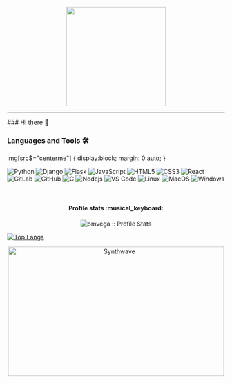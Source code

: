 <p align="center">
  <img src="https://miro.medium.com/max/2048/1*OohqW5DGh9CQS4hLY5FXzA.png" height="230"/>
</p>
<hr>
### Hi there 👋

### Languages and Tools 🛠 
img[src$="centerme"] {
  display:block;
  margin: 0 auto;
}

![Python](http://img.shields.io/badge/-Python-3776AB?style=flat-square&logo=python&logoColor=ffffff?centerme)
![Django](https://img.shields.io/badge/-Django-0C3C26?style=flat-square&logo=django&logoColor=ffffff)
![Flask](https://img.shields.io/badge/-Flask-000000?style=flat-square&logo=flask)
![JavaScript](https://img.shields.io/badge/-JavaScript-%23F7DF1C?style=flat-square&logo=javascript&logoColor=000000&labelColor=%23F7DF1C&color=%23FFCE5A)
![HTML5](https://img.shields.io/badge/-HTML5-%23E44D27?style=flat-square&logo=html5&logoColor=ffffff)
![CSS3](https://img.shields.io/badge/-CSS3-%231572B6?style=flat-square&logo=css3)
![React](https://img.shields.io/badge/-React-61DAFB?style=flat-square&logo=react&logoColor=ffffff)
![GitLab](https://img.shields.io/badge/-GitLab-FCA121?style=flat-square&logo=gitlab)
![GitHub](https://img.shields.io/badge/-GitHub-181717?style=flat-square&logo=github)
![C](http://img.shields.io/badge/-C-A8B9CC?style=flat-square&logo=c&logoColor=ffffff)
![Nodejs](https://img.shields.io/badge/-Nodejs-339933?style=flat-square&logo=Node.js&logoColor=ffffff)
![VS Code](http://img.shields.io/badge/-VS%20Code-007ACC?style=flat-square&logo=visual-studio-code&logoColor=ffffff)
![Linux](https://img.shields.io/badge/-Linux-FFC300?style=flat-square&logo=linux&logoColor=292929)
![MacOS](https://img.shields.io/badge/-MacOS-000000?style=flat-square&logo=macos)
![Windows](http://img.shields.io/badge/-Windows-0078D6?style=flat-square&logo=windows&logoColor=ffffff)

<br/>


<h4 align="center">Profile stats :musical_keyboard:</h4>

<p align="center"><img src="https://github-readme-stats.vercel.app/api?username=omvega&show_icons=true&theme=synthwave" alt="omvega :: Profile Stats" /></p>

[![Top Langs](https://github-readme-stats.vercel.app/api/top-langs/?username=omvega&layout=compact&text_color=daf7dc&bg_color=151515)](https://github.com/anuraghazra/github-readme-stats)

<p align="center"><img src="https://thumbs.gfycat.com/GoodnaturedFondGaur-size_restricted.gif" alt="Synthwave" height="300" width="500"></p>

